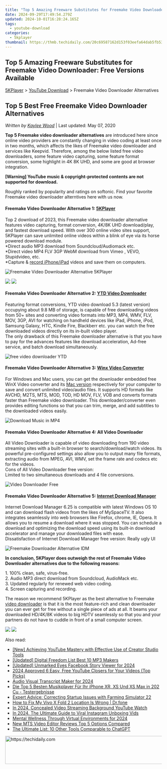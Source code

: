 ```yaml
---
title: "Top 5 Amazing Freeware Substitutes for Freemake Video Downloader: Free Versions Available"
date: 2024-09-29T17:49:54.279Z
updated: 2024-10-01T16:28:24.165Z
tags:
  - youtube-download
categories:
  - 5kplayer
thumbnail: https://thmb.techidaily.com/20c69587162d153f03eefa64dab5fb5356740a9d42978b0299a0a4d322290d05.jpeg
---
```


## Top 5 Amazing Freeware Substitutes for Freemake Video Downloader: Free Versions Available

[5KPlayer](https://tools.techidaily.com/5kplayer/products/) \> [YouTube Download](https://tools.techidaily.com/5kplayer/youtube-download/) \> Freemake Video Downloader Alternatives 

## Top 5 Best Free Freemake Video Downloader Alternatives

 _Written by [Kaylee Wood](https://www.quora.com/profile/Amanda-Hu-21)_ | Last updated: May 07, 2020 

**Top 5 Freemake video downloader alternatives** are introduced here since online video providers are constantly changing in video coding at least once in two months, which affects the likes of Freemake video downloader and services like Keepvid. Therefore, among the below listed free video downloaders, some feature video capturing, some feature format conversion, some highlight in 4K 8K UHD, and some are good at browser integration. 

**\[Warning\] YouTube music & copyright-protected contents are not supported for download.**

Roughly ranked by popularity and ratings on softonic. Find your favorite Freemake video downloader alterntives here with us now. 

#### **Freemake Video Downloader Alternative 1: [5KPlayer](https://tools.techidaily.com/5kplayer/products/)**

Top 2 download of 2023, this Freemake video downloader alternative features video capturing, format conversion, 4K/8K UHD download/play, and fastest download speed. With over 300 online video sites support, 5KPlayer can save unlimited online videos within a blink of eye via its horse powered download module.   
\*Direct audio MP3 download from Soundcloud/Audiomack etc.  
\*Direct video MP4 FLV 3GP WebM download from Vimeo , VEVO, Stupidvideo, etc.  
\*Capture & [record iPhone/iPad](https://tools.techidaily.com/5kplayer/airplay/) videos and save them on computers.

![Freemake Video Downloader Alternative 5KPlayer](https://www.5kplayer.com/youtube-download/img/hd-video-download-xrq.jpg) 

[![](https://www.5kplayer.com/youtube-download/../button/freedownwhitewin.png)](https://tools.techidaily.com/5kplayer/products/) [![](https://www.5kplayer.com/youtube-download/../button/freedownbackmac.png)](https://tools.techidaily.com/5kplayer/products/) 

#### **Freemake Video Downloader Alternative 2: [YTD Video Downloader](http://www.ytddownloader.com/)**

Featuring format conversions, YTD video download 5.3 (latest version) occupying about 9.8 MB of storage, is capable of free downloading videos from 50+ sites and converting video formats into MP3, MP4, WMV, FLV, MOV, 3GP, AVI for watching on handheld devices like iPad, iPhone, iPod, Samsung Galaxy, HTC, Kindle Fire, Blackberr etc. you can watch the free downloaded videos directly on its in-built video player.  
The only drawback of this Freemake downloader alternative is that you have to pay for the advances features like download acceleration, Ad-free service, and batch download simultaneously.

![free video downloader YTD](https://www.5kplayer.com/youtube-download/img/5kp-freemake-video-downloader-alternatives-zjy-003.png) 

#### **Freemake Video Downloader Alternative 3: [Winx Video Converter](https://tools.techidaily.com/winxdvd/winxvideo-ai/)**

For Windows and Mac users, you can get the downloader embedded free WinX Video converter and its [Mac version](https://tools.techidaily.com/macxdvd/products/) respectively for your computer to save and convert unlimited video/audio files. It supports HD formats like AVCHD, M2TS, MTS, MOD, TOD, HD MOV, FLV, VOB and converts formats faster than Freemake video downloader. This downloader/converter even provides editing functions so that you can trim, merge, and add subtitles to the downloaded videos easily.

![Download Music in MP4](https://www.5kplayer.com/youtube-download/img/5kp-freemake-video-downloader-alternatives-zjy-002.jpg) 

#### **Freemake Video Downloader Alternative 4: All Video Downloader**

All Video Downloader is capable of video downloading from 190 video streaming sites with a built-in browser to search/download/watch videos. Its powerful pre-configured settings also allow you to output many file formats, extracting audio from MPEG, AVI, WMV, set the frame rate and codecs etc for the videos.   
Cons of All Video Downloader free version:  
Limited to two simultaneous downloads and 4 file conversions.

![Video Downloader Free](https://www.5kplayer.com/youtube-download/img/5kp-freemake-video-downloader-alternatives-zjy-005.jpg) 

#### **Freemake Video Downloader Alternative 5: [Internet Download Manager](https://www.internetdownloadmanager.com/)**

Internet Download Manager 6.25 is compatible with latest Windows OS 10 and can download flash videos from the likes of MySpaceTV. It also integrates seamlessly into web browsers like Firefox, chrome, IE, Opera. It allows you to resume a download where it was stopped. You can schedule a download and optimizing the download speed using its built-in download accelerator and manage your downloaded files with ease.   
 Dissatisfaction of Internet Download Manager free version: Really ugly UI

![Freemake Downloader Alternative IDM](https://www.5kplayer.com/youtube-download/img/5kp-freemake-video-downloader-alternatives-zjy-001.jpg) 

**In conclusion, 5KPlayer does outweigh the rest of Freemake Video Downloader alternatives due to the following reasons:** 

1\. 100% clean, safe, virus-free.   
2\. Audio MP3 direct download from Soundcloud, AudioMack etc.   
3\. Updated regularly for renewed web video coding.   
4\. Screen capturing and recording.

The reason we recommend 5KPlayer as the best alternative to Freemake [video downloader](https://tools.techidaily.com/5kplayer/youtube-download/) is that it is the most feature-rich and clean downloader you can ever get for free without a single piece of ads at all. It beams your downloaded HD/4K/8K videos to big HDTV seamlessly so that you and your partners do not have to cuddle in front of a small computer screen. 

[![](https://www.5kplayer.com/youtube-download/../button/freedownwhitewin.png)](https://tools.techidaily.com/5kplayer/products/) [![](https://www.5kplayer.com/youtube-download/../button/freedownbackmac.png)](https://tools.techidaily.com/5kplayer/products/)

<ins class="adsbygoogle"
     style="display:block"
     data-ad-format="autorelaxed"
     data-ad-client="ca-pub-7571918770474297"
     data-ad-slot="1223367746"></ins>

<ins class="adsbygoogle"
     style="display:block"
     data-ad-client="ca-pub-7571918770474297"
     data-ad-slot="8358498916"
     data-ad-format="auto"
     data-full-width-responsive="true"></ins>

<span class="atpl-alsoreadstyle">Also read:</span>
<div><ul>
<li><a href="https://youtube-video-recordings.techidaily.com/new-achieving-youtube-mastery-with-effective-use-of-creator-studio-tools/"><u>[New] Achieving YouTube Mastery with Effective Use of Creator Studio Tools</u></a></li>
<li><a href="https://youtube-video-recordings.techidaily.com/updated-digital-freedom-list-best-10-mp3-makers/"><u>[Updated] Digital Freedom List Best 10 MP3 Makers</u></a></li>
<li><a href="https://facebook-video-recording.techidaily.com/updated-unmarked-eyes-facebook-story-viewer-for-2024/"><u>[Updated] Unmarked Eyes Facebook Story Viewer for 2024</u></a></li>
<li><a href="https://youtube-video-recordings.techidaily.com/2024-approved-6-easy-free-youtube-closers-for-your-videos-top-picks/"><u>2024 Approved 6 Easy, Free YouTube Closers for Your Videos (Top Picks)</u></a></li>
<li><a href="https://youtube-video-recordings.techidaily.com/audio-visual-transcript-maker-for-2024/"><u>Audio Visual Transcript Maker for 2024</u></a></li>
<li><a href="https://discover-helper.techidaily.com/die-top-5-besten-musikplayer-fur-ihr-iphone-xr-xs-und-xs-max-in-202-cu-testergebnisse/"><u>Die Top 5 Besten Musikplayer Für Ihr iPhone XR, XS Und XS Max in 202 Cu - Testergebnisse</u></a></li>
<li><a href="https://win-solutions.techidaily.com/expert-advice-correcting-startup-issues-with-farming-simulator-22/"><u>Expert Advice: Correcting Startup Issues with Farming Simulator 22</u></a></li>
<li><a href="https://fake-location.techidaily.com/how-to-fix-my-vivo-x-fold-2-location-is-wrong-drfone-by-drfone-virtual-android/"><u>How to Fix My Vivo X Fold 2 Location Is Wrong | Dr.fone</u></a></li>
<li><a href="https://youtube-video-recordings.techidaily.com/in-2024-concealed-video-streaming-background-youtube-watch/"><u>In 2024, Concealed Video Streaming Background YouTube Watch</u></a></li>
<li><a href="https://some-approaches.techidaily.com/in-2024-the-ultimate-guide-to-viral-instagram-unboxing-vids/"><u>In 2024, The Ultimate Guide to Viral Instagram Unboxing Vids</u></a></li>
<li><a href="https://extra-approaches.techidaily.com/mental-wellness-through-virtual-environments-for-2024/"><u>Mental Wellness Through Virtual Environments for 2024</u></a></li>
<li><a href="https://video-creation-software.techidaily.com/new-mts-video-editor-reviews-top-5-options-compared/"><u>New MTS Video Editor Reviews Top 5 Options Compared</u></a></li>
<li><a href="https://tech-hub.techidaily.com/the-ultimate-list-10-other-tools-comparable-to-chatgpt/"><u>The Ultimate List: 10 Other Tools Comparable to ChatGPT</u></a></li>
</ul></div>

<!-- affiliate ads begin -->
<a href="https://aligracehair.sjv.io/c/5597632/2027195/19272" target="_top" id="2027195">
  <img src="//a.impactradius-go.com/display-ad/19272-2027195" border="0" alt="https://techidaily.com" width="728" height="90"/>
</a>
<img height="0" width="0" src="https://aligracehair.sjv.io/i/5597632/2027195/19272" style="position:absolute;visibility:hidden;" border="0" />
<!-- affiliate ads end -->


